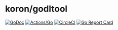 # koron/godltool

[![GoDoc](https://godoc.org/github.com/koron/godltool?status.svg)](https://godoc.org/github.com/koron/godltool)
[![Actions/Go](https://github.com/koron/godltool/workflows/Go/badge.svg)](https://github.com/koron/godltool/actions?query=workflow%3AGo)
[![CircleCI](https://img.shields.io/circleci/project/github/koron/godltool/master.svg)](https://circleci.com/gh/koron/godltool/tree/master)
[![Go Report Card](https://goreportcard.com/badge/github.com/koron/godltool)](https://goreportcard.com/report/github.com/koron/godltool)
